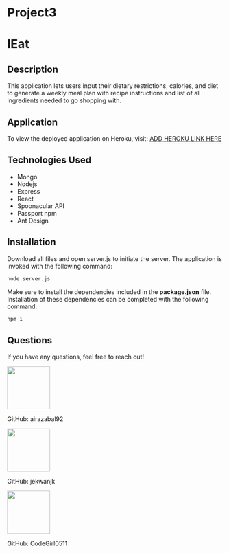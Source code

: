 # Project3

# IEat

## Description 

This application lets users input their dietary restrictions, calories, and diet to generate a weekly meal plan with recipe instructions and list of all ingredients needed to go shopping with.

## Application

To view the deployed application on Heroku, visit:
<a href="#" target="_blank"> ADD HEROKU LINK HERE</a>

## Technologies Used

- Mongo
- Nodejs
- Express
- React
- Spoonacular API
- Passport npm
- Ant Design

## Installation

Download all files and open server.js to initiate the server.
The application is invoked with the following command:

```sh
node server.js
```

Make sure to install the dependencies included in the <b>package.json</b> file.
Installation of these dependencies can be completed with the following command:

```sh
npm i
```

## Questions

If you have any questions, feel free to reach out!

 <img src="https://avatars0.githubusercontent.com/u/60761756?v=4" width="100">
  
 GitHub: airazabal92

  <img src="https://avatars0.githubusercontent.com/u/62856193?v=4" width="100">
  
 GitHub: jekwanjk

  <img src="https://avatars0.githubusercontent.com/u/63438230?v=4" width="100">
  
 GitHub: CodeGirl0511

